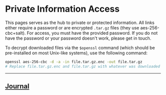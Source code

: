 # Private Information Access

This pages serves as the hub to private or protected information. All links either require a password or are encrypted `.tar.gz` files (they use aes-256-cbc+salt). For access, you must have the provided password. If you do not have the password or your password doesn't work, please get in touch.

To decrypt downloaded files via the `$openssl` command (which should be pre-installed on most Unix-like systems), use the following command:

```bash
openssl aes-256-cbc -d -a -in file.tar.gz.enc -out file.tar.gz
# Replace file.tar.gz.enc and file.tar.gz with whatever was downloaded
```

---

<MarkdownCard>

## [Journal](http://cloud.dotfile.cc/s/mab5jXgJtqgtbTr)

</MarkdownCard>